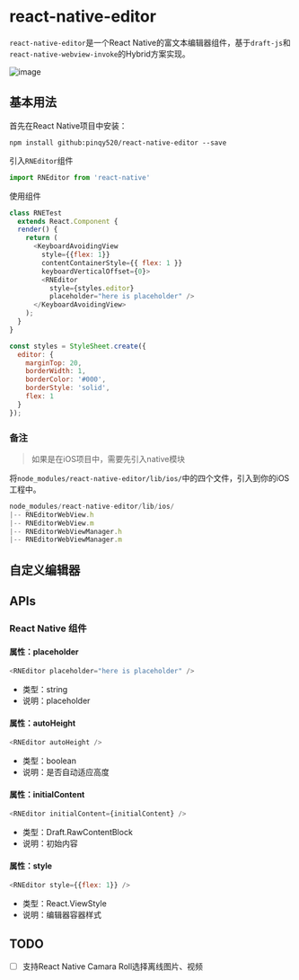 # react-native-editor

`react-native-editor`是一个React Native的富文本编辑器组件，基于`draft-js`和`react-native-webview-invoke`的Hybrid方案实现。

![image](https://cloud.githubusercontent.com/assets/5719833/22633863/e2ccf80a-ec5f-11e6-92b9-509e9420f70f.png)

## 基本用法

首先在React Native项目中安装：

```
npm install github:pinqy520/react-native-editor --save
```

引入`RNEditor`组件

``` javascript
import RNEditor from 'react-native'
```

使用组件

``` javascript
class RNETest
  extends React.Component {
  render() {
    return (
      <KeyboardAvoidingView
        style={{flex: 1}}
        contentContainerStyle={{ flex: 1 }}
        keyboardVerticalOffset={0}>
        <RNEditor
          style={styles.editor}
          placeholder="here is placeholder" />
      </KeyboardAvoidingView>
    );
  }
}

const styles = StyleSheet.create({
  editor: {
    marginTop: 20,
    borderWidth: 1,
    borderColor: '#000',
    borderStyle: 'solid',
    flex: 1
  }
});
```

### 备注

> 如果是在iOS项目中，需要先引入native模块

将`node_modules/react-native-editor/lib/ios/`中的四个文件，引入到你的iOS工程中。

``` javascript
node_modules/react-native-editor/lib/ios/
|-- RNEditorWebView.h
|-- RNEditorWebView.m
|-- RNEditorWebViewManager.h
|-- RNEditorWebViewManager.m
```

## 自定义编辑器

## APIs

### React Native 组件

#### 属性：placeholder

``` javascript
<RNEditor placeholder="here is placeholder" />
```

- 类型：string
- 说明：placeholder

#### 属性：autoHeight

``` javascript
<RNEditor autoHeight />
```

- 类型：boolean
- 说明：是否自动适应高度

#### 属性：initialContent

``` javascript
<RNEditor initialContent={initialContent} />
```

- 类型：Draft.RawContentBlock
- 说明：初始内容


#### 属性：style

``` javascript
<RNEditor style={{flex: 1}} />
```

- 类型：React.ViewStyle
- 说明：编辑器容器样式



## TODO

- [ ] 支持React Native Camara Roll选择离线图片、视频